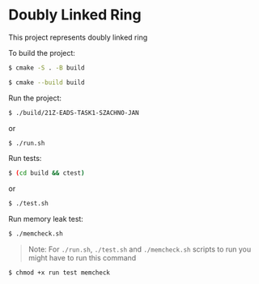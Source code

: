 # Doubly Linked Ring

This project represents doubly linked ring

To build the project:
```bash
$ cmake -S . -B build

$ cmake --build build
```

Run the project:
```bash
$ ./build/21Z-EADS-TASK1-SZACHNO-JAN
```
or
```bash
$ ./run.sh
```

Run tests:
```bash
$ (cd build && ctest)
```
or
```bash
$ ./test.sh
```

Run memory leak test:
```bash
$ ./memcheck.sh
```

> Note: For ```./run.sh```, ```./test.sh``` and ```./memcheck.sh``` scripts to run you might have to run this command

```bash
$ chmod +x run test memcheck
```
